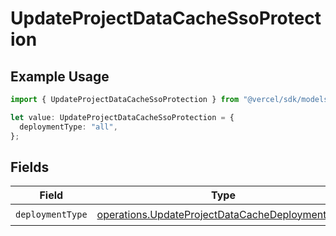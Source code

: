 # UpdateProjectDataCacheSsoProtection

## Example Usage

```typescript
import { UpdateProjectDataCacheSsoProtection } from "@vercel/sdk/models/operations/updateprojectdatacache.js";

let value: UpdateProjectDataCacheSsoProtection = {
  deploymentType: "all",
};
```

## Fields

| Field                                                                                                              | Type                                                                                                               | Required                                                                                                           | Description                                                                                                        |
| ------------------------------------------------------------------------------------------------------------------ | ------------------------------------------------------------------------------------------------------------------ | ------------------------------------------------------------------------------------------------------------------ | ------------------------------------------------------------------------------------------------------------------ |
| `deploymentType`                                                                                                   | [operations.UpdateProjectDataCacheDeploymentType](../../models/operations/updateprojectdatacachedeploymenttype.md) | :heavy_check_mark:                                                                                                 | N/A                                                                                                                |